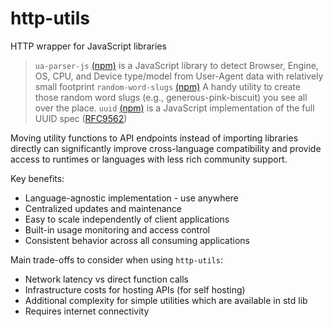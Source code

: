 # http-utils

HTTP wrapper for JavaScript libraries

>`ua-parser-js` [(npm)](https://www.npmjs.com/package/ua-parser-js) is a JavaScript library to detect Browser, Engine, OS, CPU, and Device type/model from User-Agent data with relatively small footprint
>`random-word-slugs` [(npm)](https://www.npmjs.com/package/random-word-slugs) A handy utility to create those random word slugs (e.g., generous-pink-biscuit) you see all over the place.
>`uuid` [(npm)](https://www.npmjs.com/package/uuid) is a JavaScript implementation of the full UUID spec ([RFC9562](https://www.rfc-editor.org/rfc/rfc9562.html))

Moving utility functions to API endpoints instead of importing libraries directly can significantly improve cross-language compatibility and provide access to runtimes or languages with less rich community support.


Key benefits:
 - Language-agnostic implementation - use anywhere
 - Centralized updates and maintenance
 - Easy to scale independently of client applications
 - Built-in usage monitoring and access control
 - Consistent behavior across all consuming applications

Main trade-offs to consider when using `http-utils`:
 - Network latency vs direct function calls
 - Infrastructure costs for hosting APIs (for self hosting)
 - Additional complexity for simple utilities which are available in std lib
 - Requires internet connectivity